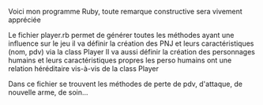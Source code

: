 Voici mon programme Ruby, toute remarque constructive sera vivement appréciée

Le fichier player.rb permet de générer toutes les méthodes ayant une influence sur le jeu
il va définir la création des PNJ et leurs caractéristiques (nom, pdv) via la class Player
Il va aussi définir la création des personnages humains et leurs caractéristiques propres
les perso humains ont une relation héréditaire vis-à-vis de la class Player

Dans ce fichier se trouvent les méthodes de perte de pdv, d'attaque, de nouvelle arme, de soin...


